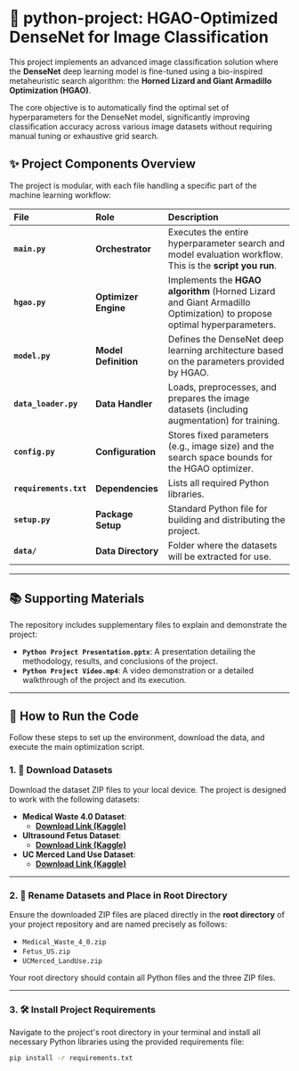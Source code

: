 # 🐍 python-project: HGAO-Optimized DenseNet for Image Classification

This project implements an advanced image classification solution where the **DenseNet** deep learning model is fine-tuned using a bio-inspired metaheuristic search algorithm: the **Horned Lizard and Giant Armadillo Optimization (HGAO)**.

The core objective is to automatically find the optimal set of hyperparameters for the DenseNet model, significantly improving classification accuracy across various image datasets without requiring manual tuning or exhaustive grid search. 

## ✨ Project Components Overview

The project is modular, with each file handling a specific part of the machine learning workflow:

| File | Role | Description |
| :--- | :--- | :--- |
| **`main.py`** | **Orchestrator** | Executes the entire hyperparameter search and model evaluation workflow. This is the **script you run**. |
| **`hgao.py`** | **Optimizer Engine** | Implements the **HGAO algorithm** (Horned Lizard and Giant Armadillo Optimization) to propose optimal hyperparameters. |
| **`model.py`** | **Model Definition** | Defines the DenseNet deep learning architecture based on the parameters provided by HGAO. |
| **`data_loader.py`** | **Data Handler** | Loads, preprocesses, and prepares the image datasets (including augmentation) for training. |
| **`config.py`** | **Configuration** | Stores fixed parameters (e.g., image size) and the search space bounds for the HGAO optimizer. |
| **`requirements.txt`** | **Dependencies** | Lists all required Python libraries. |
| **`setup.py`** | **Package Setup** | Standard Python file for building and distributing the project. |
| **`data/`** | **Data Directory** | Folder where the datasets will be extracted for use. |

---

## 📚 Supporting Materials

The repository includes supplementary files to explain and demonstrate the project:

* **`Python Project Presentation.pptx`**: A presentation detailing the methodology, results, and conclusions of the project.
* **`Python Project Video.mp4`**: A video demonstration or a detailed walkthrough of the project and its execution.

---

## 🚀 How to Run the Code

Follow these steps to set up the environment, download the data, and execute the main optimization script.

### 1. 💾 Download Datasets

Download the dataset ZIP files to your local device. The project is designed to work with the following datasets:

* **Medical Waste 4.0 Dataset**:
    * **[Download Link (Kaggle)](https://www.kaggle.com/datasets/mmasodulrahmanusmani/medical-waste-4-0)**
* **Ultrasound Fetus Dataset**:
    * **[Download Link (Kaggle)](https://www.kaggle.com/datasets/orvile/ultrasound-fetus-dataset)**
* **UC Merced Land Use Dataset**:
    * **[Download Link (Kaggle)](https://www.kaggle.com/datasets/abdulhasibuddin/uc-merced-land-use-dataset)**

---

### 2. 📂 Rename Datasets and Place in Root Directory

Ensure the downloaded ZIP files are placed directly in the **root directory** of your project repository and are named precisely as follows:

* `Medical_Waste_4_0.zip`
* `Fetus_US.zip`
* `UCMerced_LandUse.zip`

Your root directory should contain all Python files and the three ZIP files.

---

### 3. 🛠️ Install Project Requirements

Navigate to the project's root directory in your terminal and install all necessary Python libraries using the provided requirements file:

```bash
pip install -r requirements.txt
